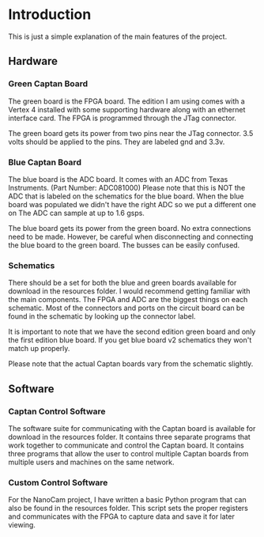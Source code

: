 # Introduction

This is just a simple explanation of the main features of the project.  

## Hardware

### Green Captan Board

The green board is the FPGA board.  The edition I am using comes with a Vertex 4 installed with some supporting hardware along with an ethernet interface card.  The FPGA is programmed through the JTag connector.  

The green board gets its power from two pins near the JTag connector.  3.5 volts should be applied to the pins.  They are labeled gnd and 3.3v.  

### Blue Captan Board

The blue board is the ADC board.  It comes with an ADC from Texas Instruments.  (Part Number: ADC081000)  Please note that this is NOT the ADC that is labeled on the schematics for the blue board.  When the blue board was populated we didn't have the right ADC so we put a different one on  The ADC can sample at up to 1.6 gsps.  

The blue board gets its power from the green board.  No  extra connections need to be made.  However, be careful when disconnecting and connecting the blue board to the green board.  The busses can be easily confused.  

### Schematics

There should be a set for both the blue and green boards available for download in the resources folder.  I would recommend getting familiar with the main components.  The FPGA and ADC are the biggest things on each schematic.  Most of the connectors and ports on the circuit board can be found in the schematic by looking up the connector label.  

It is important to note that we have the second edition green board and only the first edition blue board. If you get blue board v2 schematics they won't match up properly.  

Please note that the actual Captan boards vary from the schematic slightly.  

## Software

### Captan Control Software

The software suite for communicating with the Captan board is available for download in the resources folder.  It contains three separate programs that work together to communicate and control the Captan board.  It contains three programs that allow the user to control multiple Captan boards from multiple users and machines on the same network.  

### Custom Control Software

For the NanoCam project, I have written a basic Python program that can also be found in the resources folder.  This script sets the proper registers and communicates with the FPGA to capture data and save it for later viewing.  

